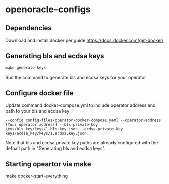 # openoracle-configs

## Dependencies
Download and install docker per guide https://docs.docker.com/get-docker/

## Generating bls and ecdsa keys

```
make generate-keys
```
Run the command to generate bls and ecdsa keys for your operator

## Configure docker file
Update command docker-compose.yml to include operator address and path to your bls and ecdsa key 

```
--config config-files/operator-docker-compose.yaml --operator-address [Your operator address] --bls-private-key keys/bls_key/keys/1.bls.key.json --ecdsa-private-key keys/ecdsa_key/keys/1.ecdsa.key.json

```

Note that bls and ecdsa private key paths are already configured with the defualt path in "Generating bls and ecdsa keys". 


## Starting opeartor via make
make docker-start-everything
